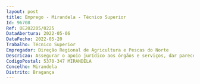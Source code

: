 ```yaml
--- 
layout: post
title: Emprego - Mirandela - Técnico Superior
Id: 96708
Ref: OE202205/0225
DataAbertura: 2022-05-06
DataFecho: 2022-05-20
Trabalho: Técnico Superior
Empregador: Direção Regional de Agricultura e Pescas do Norte
Descricao: Assegurar o apoio jurídico aos órgãos e serviços, dar parecer, prestar informações e proceder a estudos jurídicos sobre assuntos que sejam submetidos à sua apreciação, colaborar na preparação de instrumentos jurídicos nos quais a DRAP do Norte seja parte, intervir nos processos contenciosos que digam respeito àDRAP do Norte promovendo as diligências necessárias à sua tramitação, intervir e instruir processos disciplinares, de inquérito, de averiguações e contraordenações, inspeções e sindicâncias, encaminhar os pedidos de acesso a documentos administrativos para os órgãos competentes.
CodigoPostal: 5370-347 MIRANDELA
Concelho: Mirandela
Distrito: Bragança
--- 
```

